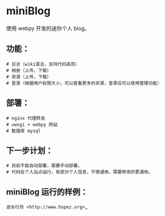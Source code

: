 miniBlog
========

使用 webpy 开发的迷你个人 blog。


功能：
-----

    # 日志（wiki语法，支持代码高亮）
    # 相册（上传，下载）
    # 资源（上传，下载）
    # 登录（根据用户权限大小，可以查看更多的资源，登录后可以使用管理功能）
    

部署：
-----

    # nginx 代理转发
    # uwsgi + webpy 网站
    # 数据库 mysql
    
    
下一步计划：
-----------

    # 目前不能自动部署，需要手动部署。
    # 代码在个人站点运行，有部分个人信息，不够通用，需要修改的更通用。
    

miniBlog 运行的样例：
--------------------

`逆水行舟 <http://www.hopez.org>`_
